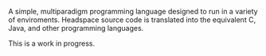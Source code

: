 A simple, multiparadigm programming language designed to run in a variety of enviroments. Headspace source code is translated into the equivalent C, Java, and other programming languages.

This is a work in progress.